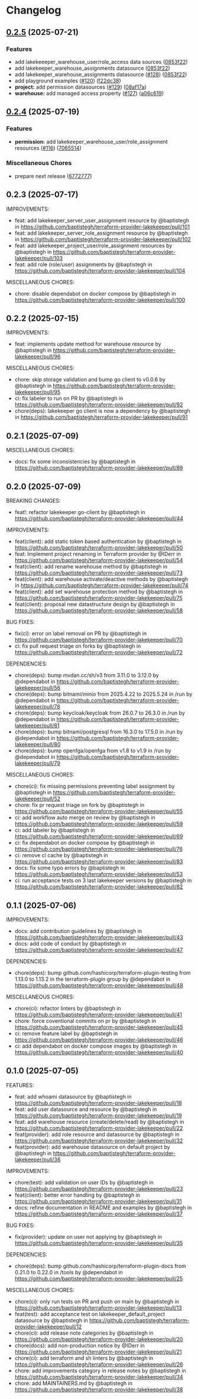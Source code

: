 # Changelog


## [0.2.5](https://github.com/baptistegh/terraform-provider-lakekeeper/compare/v0.2.4...v0.2.5) (2025-07-21)


### Features

* add lakekeeeper_warehouse_user/role_access data sources ([0853f22](https://github.com/baptistegh/terraform-provider-lakekeeper/commit/0853f2208fc814796b8a0a55d112d8c9831952f3))
* add lakekeeper_warehouse_assignments datasource ([0853f22](https://github.com/baptistegh/terraform-provider-lakekeeper/commit/0853f2208fc814796b8a0a55d112d8c9831952f3))
* add lakekeeper_warehouse_assignments datasource ([#128](https://github.com/baptistegh/terraform-provider-lakekeeper/issues/128)) ([0853f22](https://github.com/baptistegh/terraform-provider-lakekeeper/commit/0853f2208fc814796b8a0a55d112d8c9831952f3))
* add playground examples ([#120](https://github.com/baptistegh/terraform-provider-lakekeeper/issues/120)) ([f22dc38](https://github.com/baptistegh/terraform-provider-lakekeeper/commit/f22dc386a4c546b30c46d47feec2e017606623dc))
* **project:** add permission datasources ([#129](https://github.com/baptistegh/terraform-provider-lakekeeper/issues/129)) ([08af17a](https://github.com/baptistegh/terraform-provider-lakekeeper/commit/08af17a778a82afaa202f11abda2a1695f3d2264))
* **warehouse:** add managed access property ([#127](https://github.com/baptistegh/terraform-provider-lakekeeper/issues/127)) ([a06c619](https://github.com/baptistegh/terraform-provider-lakekeeper/commit/a06c6191fe6ed852f7fa68f15f79115e73d9be02))

## [0.2.4](https://github.com/baptistegh/terraform-provider-lakekeeper/compare/v0.2.3...v0.2.4) (2025-07-19)


### Features

* **permission:** add lakekeeper_warehouse_user/role_assignment resources ([#116](https://github.com/baptistegh/terraform-provider-lakekeeper/issues/116)) ([7065514](https://github.com/baptistegh/terraform-provider-lakekeeper/commit/7065514de26e2b1e0be13dac6f0e501823e65941))


### Miscellaneous Chores

* prepare next release ([6772777](https://github.com/baptistegh/terraform-provider-lakekeeper/commit/6772777eb3e14e41076589065d6c2dc5e41efdec))

## 0.2.3 (2025-07-17)

IMPROVEMENTS:

* feat: add lakekeeper_server_user_assignment resource by @baptistegh in https://github.com/baptistegh/terraform-provider-lakekeeper/pull/101
* feat: add lakekeeper_server_role_assignment resource by @baptistegh in https://github.com/baptistegh/terraform-provider-lakekeeper/pull/102
* feat: add lakekeeper_project_user/role_assignment resources by @baptistegh in https://github.com/baptistegh/terraform-provider-lakekeeper/pull/103
* feat: add role (role/user) assignments by @baptistegh in https://github.com/baptistegh/terraform-provider-lakekeeper/pull/104

MISCELLANEOUS CHORES:

* chore: disable dependabot on docker compose by @baptistegh in https://github.com/baptistegh/terraform-provider-lakekeeper/pull/100

## 0.2.2 (2025-07-15)

IMPROVEMENTS:

* feat: implements update method for warehouse resource by @baptistegh in https://github.com/baptistegh/terraform-provider-lakekeeper/pull/96

MISCELLANEOUS CHORES:

* chore: skip storage validation and bump go client to v0.0.6 by @baptistegh in https://github.com/baptistegh/terraform-provider-lakekeeper/pull/95
* ci: fix labeler to run on PR by @baptistegh in https://github.com/baptistegh/terraform-provider-lakekeeper/pull/92
* chore(deps): lakekeeper go client is now a dependency by @baptistegh in https://github.com/baptistegh/terraform-provider-lakekeeper/pull/91

## 0.2.1 (2025-07-09)

MISCELLANEOUS CHORES:

* docs: fix some inconsistencies by @baptistegh in https://github.com/baptistegh/terraform-provider-lakekeeper/pull/89

## 0.2.0 (2025-07-09)

BREAKING CHANGES:

* feat!: refactor lakekeeper go-client by @baptistegh in https://github.com/baptistegh/terraform-provider-lakekeeper/pull/44

IMPROVEMENTS:

* feat(client): add static token based authentication by @baptistegh in https://github.com/baptistegh/terraform-provider-lakekeeper/pull/50
* feat: Implement project renaming in Terraform provider by @IDerr in https://github.com/baptistegh/terraform-provider-lakekeeper/pull/54
* feat(client): add rename warehouse method by @baptistegh in https://github.com/baptistegh/terraform-provider-lakekeeper/pull/73
* feat(client): add warehouse activate/deactive methods by @baptistegh in https://github.com/baptistegh/terraform-provider-lakekeeper/pull/74
* feat(client): add set warehouse protection method by @baptistegh in https://github.com/baptistegh/terraform-provider-lakekeeper/pull/75
* feat(client): proposal new datastructure design by @baptistegh in https://github.com/baptistegh/terraform-provider-lakekeeper/pull/58

BUG FIXES:

* fix(ci): error on label removal on PR by @baptistegh in https://github.com/baptistegh/terraform-provider-lakekeeper/pull/70
* ci: fix pull request triage on forks by @baptistegh in https://github.com/baptistegh/terraform-provider-lakekeeper/pull/72

DEPENDENCIES:

* chore(deps): bump mvdan.cc/sh/v3 from 3.11.0 to 3.12.0 by @dependabot in https://github.com/baptistegh/terraform-provider-lakekeeper/pull/56
* chore(deps): bump bitnami/minio from 2025.4.22 to 2025.5.24 in /run by @dependabot in https://github.com/baptistegh/terraform-provider-lakekeeper/pull/78
* chore(deps): bump keycloak/keycloak from 26.0.7 to 26.3.0 in /run by @dependabot in https://github.com/baptistegh/terraform-provider-lakekeeper/pull/81
* chore(deps): bump bitnami/postgresql from 16.3.0 to 17.5.0 in /run by @dependabot in https://github.com/baptistegh/terraform-provider-lakekeeper/pull/80
* chore(deps): bump openfga/openfga from v1.8 to v1.9 in /run by @dependabot in https://github.com/baptistegh/terraform-provider-lakekeeper/pull/79

MISCELLANEOUS CHORES:

* chore(ci): fix missing permissions preventing label assignment by @baptistegh in https://github.com/baptistegh/terraform-provider-lakekeeper/pull/52
* chore: fix pr request triage on fork by @baptistegh in https://github.com/baptistegh/terraform-provider-lakekeeper/pull/55
* ci: add workflow auto merge on review by @baptistegh in https://github.com/baptistegh/terraform-provider-lakekeeper/pull/59
* ci: add labeler by @baptistegh in https://github.com/baptistegh/terraform-provider-lakekeeper/pull/69
* ci: fix dependabot on docker compose by @baptistegh in https://github.com/baptistegh/terraform-provider-lakekeeper/pull/76
* ci: remove ci cache by @baptistegh in https://github.com/baptistegh/terraform-provider-lakekeeper/pull/83
* docs: fix some typo errors by @baptistegh in https://github.com/baptistegh/terraform-provider-lakekeeper/pull/53
* ci: run acceptance tests on 3 last lakekeeper versions by @baptistegh in https://github.com/baptistegh/terraform-provider-lakekeeper/pull/82

## 0.1.1 (2025-07-06)

IMPROVEMENTS:

* docs: add contribution guidelines by @baptistegh in https://github.com/baptistegh/terraform-provider-lakekeeper/pull/43
* docs: add code of conduct by @baptistegh in https://github.com/baptistegh/terraform-provider-lakekeeper/pull/47
  
DEPENDENCIES:

* chore(deps): bump github.com/hashicorp/terraform-plugin-testing from 1.13.0 to 1.13.2 in the terraform-plugin group by @dependabot in https://github.com/baptistegh/terraform-provider-lakekeeper/pull/48

MISCELLANEOUS CHORES:

* chore(ci): refactor linters by @baptistegh in https://github.com/baptistegh/terraform-provider-lakekeeper/pull/41
* chore: force coventional commits on pr by @baptistegh in https://github.com/baptistegh/terraform-provider-lakekeeper/pull/45
* ci: remove feature label by @baptistegh in https://github.com/baptistegh/terraform-provider-lakekeeper/pull/46
* ci: add dependabot on docker compose images by @baptistegh in https://github.com/baptistegh/terraform-provider-lakekeeper/pull/40

## 0.1.0 (2025-07-05)

FEATURES:

* feat: add whoami datasource by @baptistegh in https://github.com/baptistegh/terraform-provider-lakekeeper/pull/18
* feat: add user datasource and resource by @baptistegh in https://github.com/baptistegh/terraform-provider-lakekeeper/pull/19
* feat: add warehouse resource (create/delete/read) by @baptistegh in https://github.com/baptistegh/terraform-provider-lakekeeper/pull/22
* feat(provider): add role resource and datasource by @baptistegh in https://github.com/baptistegh/terraform-provider-lakekeeper/pull/32
* feat(provider): add warehouse datasource on default project by @baptistegh in https://github.com/baptistegh/terraform-provider-lakekeeper/pull/36

IMPROVEMENTS:

* chore(test): add validation on user IDs by @baptistegh in https://github.com/baptistegh/terraform-provider-lakekeeper/pull/23
* feat(client): better error handling by @baptistegh in https://github.com/baptistegh/terraform-provider-lakekeeper/pull/31
* docs: refine documentation in README and examples by @baptistegh in https://github.com/baptistegh/terraform-provider-lakekeeper/pull/37

BUG FIXES:

* fix(provider): update on user not applying by @baptistegh in https://github.com/baptistegh/terraform-provider-lakekeeper/pull/35
  
DEPENDENCIES:

* chore(deps): bump github.com/hashicorp/terraform-plugin-docs from 0.21.0 to 0.22.0 in /tools by @dependabot in https://github.com/baptistegh/terraform-provider-lakekeeper/pull/25

MISCELLANEOUS CHORES:

* chore(ci): only run tests on PR and push on main by @baptistegh in https://github.com/baptistegh/terraform-provider-lakekeeper/pull/13
* feat(test): add acceptance test on lakekeeper_default_project datasource by @baptistegh in https://github.com/baptistegh/terraform-provider-lakekeeper/pull/12
* chore(ci): add release note categories by @baptistegh in https://github.com/baptistegh/terraform-provider-lakekeeper/pull/20
* chore(docs): add non-production notice by @IDerr in https://github.com/baptistegh/terraform-provider-lakekeeper/pull/21
* chore(ci): add terraform and sh linters by @baptistegh in https://github.com/baptistegh/terraform-provider-lakekeeper/pull/26
* chore: add improvements category in release notes by @baptistegh in https://github.com/baptistegh/terraform-provider-lakekeeper/pull/34
* chore: add MAINTAINERS.md by @baptistegh in https://github.com/baptistegh/terraform-provider-lakekeeper/pull/38
